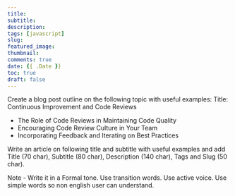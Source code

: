 ```yaml
---
title: 
subtitle: 
description: 
tags: [javascript]
slug: 
featured_image: 
thumbnail: 
comments: true
date: {{ .Date }}
toc: true
draft: false
---
```


Create a blog post outline on the following topic with useful examples:
Title: Continuous Improvement and Code Reviews
- The Role of Code Reviews in Maintaining Code Quality
- Encouraging Code Review Culture in Your Team
- Incorporating Feedback and Iterating on Best Practices


Write an article on following title and subtitle with useful examples and add Title (70 char), Subtitle (80 char), Description (140 char), Tags and Slug (50 char).

Note - Write it in a Formal tone. Use transition words. Use active voice. Use simple words so non english user can understand.
